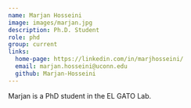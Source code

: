 ```yaml
---
name: Marjan Hosseini
image: images/marjan.jpg
description: Ph.D. Student
role: phd
group: current
links:
  home-page: https://linkedin.com/in/marjhosseini/
  email: marjan.hosseini@uconn.edu
  github: Marjan-Hosseini
---
```


Marjan is a PhD student in the EL GATO Lab.